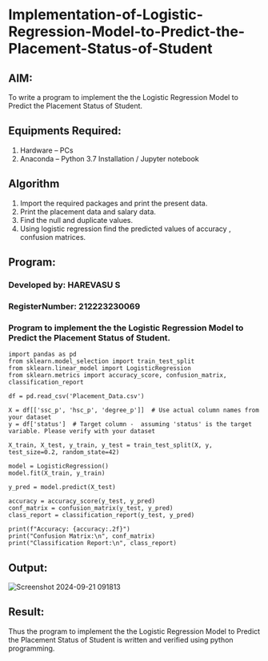 # Implementation-of-Logistic-Regression-Model-to-Predict-the-Placement-Status-of-Student

## AIM:
To write a program to implement the the Logistic Regression Model to Predict the Placement Status of Student.

## Equipments Required:
1. Hardware – PCs
2. Anaconda – Python 3.7 Installation / Jupyter notebook

## Algorithm

1. Import the required packages and print the present data.
2. Print the placement data and salary data.
3. Find the null and duplicate values.
4. Using logistic regression find the predicted values of accuracy , confusion matrices.
 
## Program:
### Developed by: HAREVASU S
### RegisterNumber: 212223230069

### Program to implement the the Logistic Regression Model to Predict the Placement Status of Student.
```
import pandas as pd
from sklearn.model_selection import train_test_split
from sklearn.linear_model import LogisticRegression
from sklearn.metrics import accuracy_score, confusion_matrix, classification_report

df = pd.read_csv('Placement_Data.csv')

X = df[['ssc_p', 'hsc_p', 'degree_p']]  # Use actual column names from your dataset
y = df['status']  # Target column -  assuming 'status' is the target variable. Please verify with your dataset

X_train, X_test, y_train, y_test = train_test_split(X, y, test_size=0.2, random_state=42)

model = LogisticRegression()
model.fit(X_train, y_train)

y_pred = model.predict(X_test)

accuracy = accuracy_score(y_test, y_pred)
conf_matrix = confusion_matrix(y_test, y_pred)
class_report = classification_report(y_test, y_pred)

print(f"Accuracy: {accuracy:.2f}")
print("Confusion Matrix:\n", conf_matrix)
print("Classification Report:\n", class_report)
```

## Output:
![Screenshot 2024-09-21 091813](https://github.com/user-attachments/assets/d0a8f39b-8324-4c4b-b6e2-0bc8f528d6ae)



## Result:
Thus the program to implement the the Logistic Regression Model to Predict the Placement Status of Student is written and verified using python programming.
